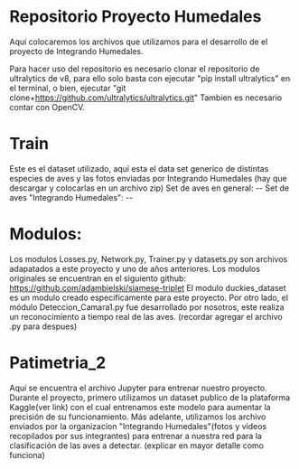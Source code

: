 # Repositorio Proyecto Humedales
Aquí colocaremos los archivos que utilizamos para el desarrollo de el proyecto de Integrando Humedales.

Para hacer uso del repositorio es necesario clonar el repositorio de ultralytics de v8, para ello solo basta con ejecutar "pip install ultralytics" en el terminal, o bien, ejecutar "git clone+https://github.com/ultralytics/ultralytics.git"
Tambien es necesario contar con OpenCV.
# Train
Este es el dataset utilizado, aquí esta el data set generico de distintas especies de aves y las fotos enviadas por Integrando Humedales (hay que descargar y colocarlas en un archivo zip)
  Set de aves en general: --
  Set de aves "Integrando Humedales": --
# Modulos:
Los modulos Losses.py, Network.py, Trainer.py y datasets.py son archivos adapatados a este proyecto y uno de años anteriores. Los modulos originales se encuentran en el siguiento github: https://github.com/adambielski/siamese-triplet
El modulo duckies_dataset es un modulo creado especificamente para este proyecto.
Por otro lado, el módulo Deteccion_Camara1.py fue desarrollado por nosotros, este realiza un reconocimiento a tiempo real de las aves. (recordar agregar el archivo .py para despues)
# Patimetria_2
Aquí se encuentra el archivo Jupyter para entrenar nuestro proyecto.
Durante el proyecto, primero utilizamos un dataset publico de la plataforma Kaggle(ver link) con el cual entrenamos este modelo para aumentar la precisión de su funcionamiento. Más adelante, utilizamos los archivo enviados por la organizacion "Integrando Humedales"(fotos y videos recopilados por sus integrantes) para entrenar a nuestra red para la clasificación de las aves a detectar.
(explicar en mayor detalle como funciona)
